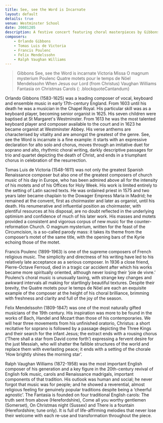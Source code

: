 ```yaml
---
title: See, see the Word is Incarnate
layout: default
details: true
venue: Westminster School
date: 20081205  
description: A festive concert featuring choral masterpieces by Gibbons, Victoria, Poulenc, Mendelssohn, and Vaughan Williams at Westminster School.
composers:
    - Orlando Gibbons
    - Tomas Luis de Victoria
    - Francis Poulenc
    - Felix Mendelssohn
    - Ralph Vaughan Williams
---
```

> Gibbons See, see the Word is incarnate
> Victoria Missa O magnum mysterium
> Poulenc Quatre motets pour le temps de Nöel
> Mendelssohn When Jesus our Lord (from Christus)
> Vaughan Williams Fantasia on Christmas Carols
{: .blockquoteCantandum}

Orlando Gibbons (1583-1625) was a leading composer of vocal, keyboard and ensemble music in early 17th-century England.  From 1603 until his death he was a musician in the Chapel Royal.  His particular skill was as a keyboard player, becoming senior organist in 1625.  His seven children were baptised at St Margaret's Westminster.  From 1613 he was the most talented keyboard player and composer available to the court and in 1623 he became organist at Westminster Abbey.  His verse anthems are characterised by vitality and are amongst the greatest of the genre.  See, see the Word is incarnate is a fine example: it starts with an expressive declaration for alto solo and chorus, moves through an imitative duet for soprano and alto, rhythmic choral writing, darkly descriptive passages for trio and quartet depicting the death of Christ, and ends in a triumphant chorus in celebration of the resurrection.

Tomas Luis de Victoria (1548-1611) was not only the greatest Spanish Renaissance composer but also one of the greatest composers of church music of his day in Europe, who has been admired above all for the intensity of his motets and of his Offices for Holy Week.  His work is limited entirely to the setting of Latin sacred texts.  He was ordained priest in 1575 and two years later became chaplain to the Dowager Empress Maria in Madrid; he remained at the convent, first as choirmaster and later as organist, until his death.  His renumerative and influential position as choirmaster, with plentiful resources at his disposal, are no doubt reflected in the underlying optimism and confidence of much of his later work. His masses and motets provided a consistent and vigorous corpus of new music for the counter-reformation Church.  O magnum mysterium, written for the feast of the Circumcision, is a so-called parody mass: it takes its theme from the composer’s motet of the same title, with the opening bars of the Kyrie echoing those of the motet.

Francis Poulenc (1899-1963) is one of the supreme composers of French religious music.  The simplicity and directness of his writing have led to his relatively late acceptance as a serious composer. In 1936 a close friend, Pierre-Octave Ferroud, died in a tragic car accident after which his works became more spiritually oriented, although never losing their ‘joie de vivre.’  Poulenc’s choral music is unusually taxing, with strange key changes and awkward intervals all making for startlingly beautiful textures.  Despite their brevity, the Quatre motets pour le temps de Nöel are each an exquisite example of the composer at the height of his choral brilliance, brimming with freshness and clarity and full of the joy of the season.

Felix Mendelssohn (1809-1847) was one of the most naturally gifted musicians of the 19th century.  His inspiration was more to be found in the works of Bach, Handel and Mozart than those of his contemporaries.  We will hear three movements from his unfinished oratorio, Christus: a short recitative for soprano is followed by a passage depicting the Three Kings and their search for the infant Jesus; the extract ends with a rousing chorus (‘There shall a star from David come forth’) expressing a fervent desire for the just Messiah, who will shatter the fallible structures of the world and replace them with everlasting peace; it ends with a setting of the chorale ‘How brightly shines the morning star’.

Ralph Vaughan Williams (1872-1958) was the most important English composer of his generation and a key figure in the 20th-century revival of English folk music, carols and Renaissance madrigals, important components of that tradition.  His outlook was human and social; he never forgot that music was for people; and he showed a reverential, almost religious feeling for genuinely popular traditions despite being a ‘cheerful agnostic’.  The Fantasia is founded on four traditional English carols: The truth sent from above (Herefordshire), Come all you worthy gentlemen (Somerset), On Christmas night (Sussex) and There is a fountain (Herefordshire; tune only).  It is full of life-affirming melodies that never lose their welcome with each re-use and transformation throughout the piece.
